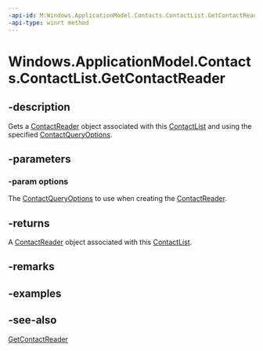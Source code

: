 ```yaml
---
-api-id: M:Windows.ApplicationModel.Contacts.ContactList.GetContactReader(Windows.ApplicationModel.Contacts.ContactQueryOptions)
-api-type: winrt method
---
```


<!-- Method syntax
public Windows.ApplicationModel.Contacts.ContactReader GetContactReader(Windows.ApplicationModel.Contacts.ContactQueryOptions options)
-->

# Windows.ApplicationModel.Contacts.ContactList.GetContactReader

## -description
Gets a [ContactReader](contactreader.md) object associated with this [ContactList](contactlist.md) and using the specified [ContactQueryOptions](contactqueryoptions.md).

## -parameters
### -param options
The [ContactQueryOptions](contactqueryoptions.md) to use when creating the [ContactReader](contactreader.md).

## -returns
A [ContactReader](contactreader.md) object associated with this [ContactList](contactlist.md).

## -remarks

## -examples

## -see-also
[GetContactReader](contactlist_getcontactreader_1793921473.md)